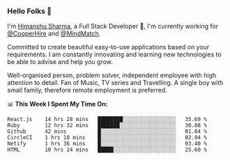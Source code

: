 ### Hello Folks 👋

I'm [Himanshu Sharma](https://imhimanshu.com), a Full Stack Developer 🚀, I'm currently working for [@CooperHire](https://github.com/cooper-io) and [@MindMatch](https://github.com/mindmatch). 

Committed to create beautiful easy-to-use applications based on your requirements. I am constantly innovating and learning new technologies to be able to advise and help you grow.

Well-organised person, problem solver, independent employee with high attention to detail. Fan of Music, TV series and Travelling. A single boy with small family, therefore remote employment is preferred.

📊 **This Week I Spent My Time On:**

<!--START_SECTION:waka-->
<!--END_SECTION:waka-->

<!--START_SECTION:waka-->
```text
React.js    14 hrs 28 mins   ████████░░░░░░░░░░░░░░░░░   35.69 % 
Ruby        12 hrs 32 mins   ███████░░░░░░░░░░░░░░░░░░   30.08 %
Github      42 mins          █░░░░░░░░░░░░░░░░░░░░░░░░   01.04 % 
CircleCI    1 hrs 18 mins    █░░░░░░░░░░░░░░░░░░░░░░░░   02.94 % 
Netify      1 hrs 36 mins    █░░░░░░░░░░░░░░░░░░░░░░░░   03.40 % 
HTML        10 hrs 24 mins   █████░░░░░░░░░░░░░░░░░░░░   25.60 % 
```
<!--END_SECTION:waka-->
  
<!--
**imhimi/imhimi** is a ✨ _special_ ✨ repository because its `README.md` (this file) appears on your GitHub profile.

Here are some ideas to get you started:

- 🔭 I’m currently working on ...
- 🌱 I’m currently learning ...
- 👯 I’m looking to collaborate on ...
- 🤔 I’m looking for help with ...
- 💬 Ask me about ...
- 📫 How to reach me: ...
- 😄 Pronouns: ...
- ⚡ Fun fact: ...
-->

